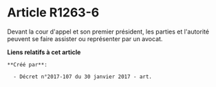 # Article R1263-6

Devant la cour d'appel et son premier président, les parties et l'autorité peuvent se faire assister ou représenter par un
avocat.

**Liens relatifs à cet article**

	**Créé par**:

	  - Décret n°2017-107 du 30 janvier 2017 - art.
